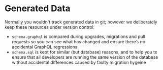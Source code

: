 # Generated Data

Normally you wouldn't track generated data in git; however we deliberately
keep these resources under version control:

- `schema.graphql` is compared during upgrades, migrations and pull requests
  so you can see what has changed and ensure there’s no accidental GraphQL
  regressions
- `schema.sql` is kept for similar (but database) reasons, and to
  help you to ensure that all developers are running the same version of the
  database without accidental differences caused by faulty migration hygeine
